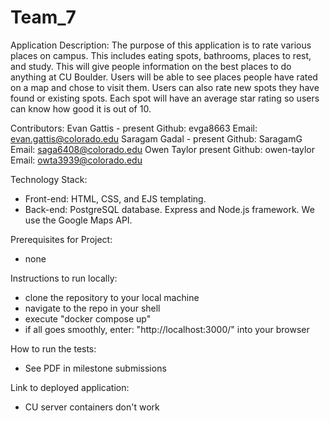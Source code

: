 # Team_7
Application Description:
  The purpose of this application is to rate various places on campus. This includes eating spots, bathrooms, places to rest, and study. This will give people
   information on the best places to do anything at CU Boulder. 
   Users will be able to see places people have rated on a map and chose to visit them. Users can also rate new spots they have found or existing spots.
   Each spot will have an average star rating so users can know how good it is out of 10.

Contributors:
  Evan Gattis - present 
    Github: evga8663
    Email: evan.gattis@colorado.edu
  Saragam Gadal - present
    Github: SaragamG
    Email: saga6408@colorado.edu
  Owen Taylor  present
    Github: owen-taylor
    Email: owta3939@colorado.edu

  
Technology Stack:
  - Front-end: HTML, CSS, and EJS templating.
  - Back-end: PostgreSQL database. Express and Node.js framework. We use the Google Maps API.

Prerequisites for Project:
  - none

Instructions to run locally:
  - clone the repository to your local machine
  - navigate to the repo in your shell
  - execute "docker compose up"
  - if all goes smoothly, enter: "http://localhost:3000/" into your browser

How to run the tests:
  - See PDF in milestone submissions
  
Link to deployed application:
  - CU server containers don't work

